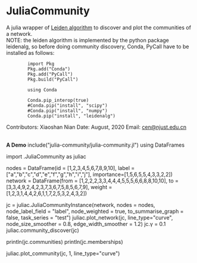 # JuliaCommunity
A julia wrapper of <a href='https://github.com/vtraag/leidenalg'>Leiden algorithm</a> to discover and plot the communities of a network.
<br>NOTE: the leiden algorithm is implemented by the python package leidenalg, so
        before doing community discovery, Conda, PyCall have to be installed as
        follows:

            import Pkg
            Pkg.add("Conda")
            Pkg.add("PyCall")
            Pkg.build("PyCall")
            
            using Conda

            Conda.pip_interop(true)
            #Conda.pip("install", "scipy")
            #Conda.pip("install", "numpy")
            Conda.pip("install", "leidenalg")

Contributors: Xiaoshan Nian
Date: August, 2020
Email: cen@njust.edu.cn


<br><b>A Demo</b>
include("julia-community/julia-community.jl")
using DataFrames

import .JuliaCommunity as juliac

nodes = DataFrame(id = [1,2,3,4,5,6,7,8,9,10], 
                label = ["a","b","c","d","e","f","g","h","i","j"], 
                importance=[1,5,6,5,5,4,3,3,2,2])
network = DataFrame(from = [1,2,2,2,3,3,4,4,4,5,5,5,6,6,8,8,10,10],
                      to = [3,3,4,9,2,4,2,3,7,3,6,7,5,8,5,6,7,9],
                  weight = [1,2,3,1,4,4,2,6,1,1,7,2,5,3,2,4,3,2])

jc = juliac.JuliaCommunityInstance(network, nodes = nodes, node_label_field = "label", node_weighted = true, to_summarise_graph = false, task_series = "test")
juliac.plot_network(jc, line_type="curve", node_size_smoother = 0.8, edge_width_smoother = 1.2)
jc.γ = 0.1
juliac.community_discover(jc)

println(jc.communities)
println(jc.memberships)

juliac.plot_community(jc, 1, line_type="curve")
